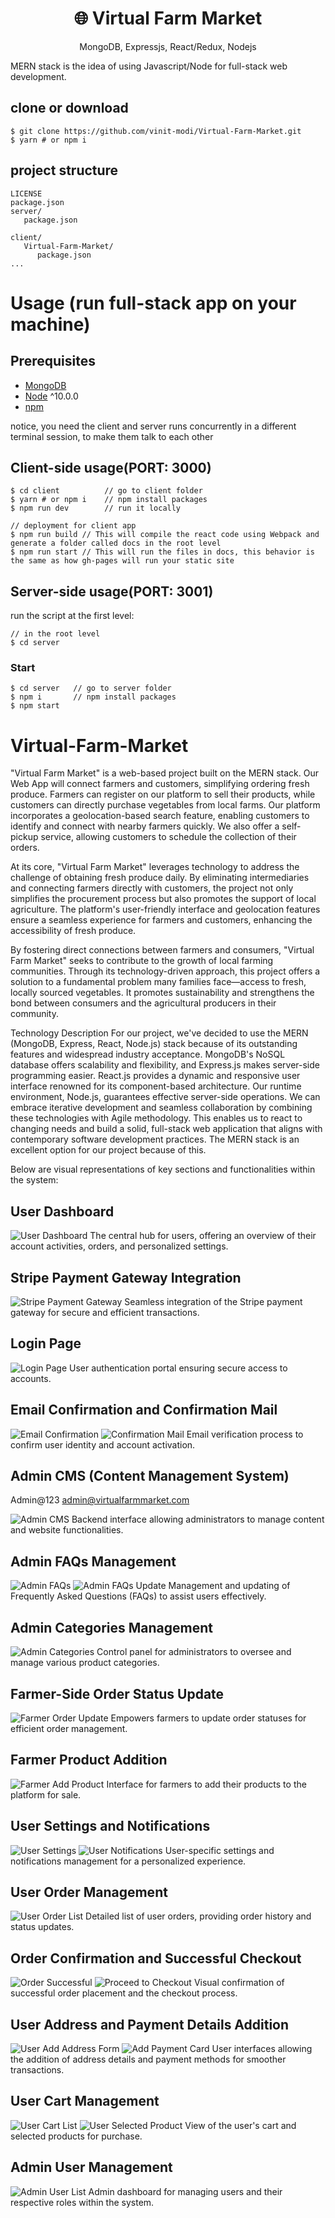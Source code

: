 <h1 align="center">
🌐 Virtual Farm Market
</h1>
<p align="center">
MongoDB, Expressjs, React/Redux, Nodejs
</p>



MERN stack is the idea of using Javascript/Node for full-stack web development.

## clone or download
```terminal
$ git clone https://github.com/vinit-modi/Virtual-Farm-Market.git
$ yarn # or npm i
```

## project structure
```terminal
LICENSE
package.json
server/
   package.json
   
client/
   Virtual-Farm-Market/
      package.json
...
```

# Usage (run full-stack app on your machine)

## Prerequisites
- [MongoDB](https://gist.github.com/nrollr/9f523ae17ecdbb50311980503409aeb3)
- [Node](https://nodejs.org/en/download/) ^10.0.0
- [npm](https://nodejs.org/en/download/package-manager/)

notice, you need the client and server runs concurrently in a different terminal session, to make them talk to each other

## Client-side usage(PORT: 3000)
```terminal
$ cd client          // go to client folder
$ yarn # or npm i    // npm install packages
$ npm run dev        // run it locally

// deployment for client app
$ npm run build // This will compile the react code using Webpack and generate a folder called docs in the root level
$ npm run start // This will run the files in docs, this behavior is the same as how gh-pages will run your static site
```

## Server-side usage(PORT: 3001)

run the script at the first level:

```terminal
// in the root level
$ cd server
```

### Start

```terminal
$ cd server   // go to server folder
$ npm i       // npm install packages
$ npm start
```
# Virtual-Farm-Market

"Virtual Farm Market" is a web-based project built on the MERN stack. Our Web App will connect farmers and customers, simplifying ordering fresh produce. Farmers can register on our platform to sell their products, while customers can directly purchase vegetables from local farms. Our platform incorporates a geolocation-based search feature, enabling customers to identify and connect with nearby farmers quickly. We also offer a self-pickup service, allowing customers to schedule the collection of their orders.

At its core, "Virtual Farm Market" leverages technology to address the challenge of obtaining fresh produce daily. By eliminating intermediaries and connecting farmers directly with customers, the project not only simplifies the procurement process but also promotes the support of local agriculture. The platform's user-friendly interface and geolocation features ensure a seamless experience for farmers and customers, enhancing the accessibility of fresh produce.

By fostering direct connections between farmers and consumers, "Virtual Farm Market" seeks to contribute to the growth of local farming communities. Through its technology-driven approach, this project offers a solution to a fundamental problem many families face—access to fresh, locally sourced vegetables. It promotes sustainability and strengthens the bond between consumers and the agricultural producers in their community.

Technology Description
For our project, we've decided to use the MERN (MongoDB, Express, React, Node.js) stack because of its outstanding features and widespread industry acceptance. MongoDB's NoSQL database offers scalability and flexibility, and Express.js makes server-side programming easier. React.js provides a dynamic and responsive user interface renowned for its component-based architecture. Our runtime environment, Node.js, guarantees effective server-side operations. We can embrace iterative development and seamless collaboration by combining these technologies with Agile methodology. This enables us to react to changing needs and build a solid, full-stack web application that aligns with contemporary software development practices. The MERN stack is an excellent option for our project because of this.

Below are visual representations of key sections and functionalities within the system:

## User Dashboard

![User Dashboard](./screenShorts/UserDashboard.png)
The central hub for users, offering an overview of their account activities, orders, and personalized settings.

## Stripe Payment Gateway Integration

![Stripe Payment Gateway](./screenShorts/StripePaymentGateway.png)
Seamless integration of the Stripe payment gateway for secure and efficient transactions.

## Login Page

![Login Page](./screenShorts/LoginPage.png)
User authentication portal ensuring secure access to accounts.

## Email Confirmation and Confirmation Mail

![Email Confirmation](./screenShorts/EmailConfirmation.png)
![Confirmation Mail](./screenShorts/EmailConfirmationMail.png)
Email verification process to confirm user identity and account activation.

## Admin CMS (Content Management System)

Admin@123
admin@virtualfarmmarket.com

![Admin CMS](./screenShorts/AdminCMS.png)
Backend interface allowing administrators to manage content and website functionalities.

## Admin FAQs Management

![Admin FAQs](./screenShorts/AdminFAQs.png)
![Admin FAQs Update](./screenShorts/AdminFAQsUpdate.png)
Management and updating of Frequently Asked Questions (FAQs) to assist users effectively.

## Admin Categories Management

![Admin Categories](./screenShorts/AdminCategories.png)
Control panel for administrators to oversee and manage various product categories.

## Farmer-Side Order Status Update

![Farmer Order Update](./screenShorts/FarmerSideOrder-UpdateStatus.png)
Empowers farmers to update order statuses for efficient order management.

## Farmer Product Addition

![Farmer Add Product](./screenShorts/FarmerAddProduct.png)
Interface for farmers to add their products to the platform for sale.

## User Settings and Notifications

![User Settings](./screenShorts/UserSettings.png)
![User Notifications](./screenShorts/UserNotifications.png)
User-specific settings and notifications management for a personalized experience.

## User Order Management

![User Order List](./screenShorts/UserOrderList.png)
Detailed list of user orders, providing order history and status updates.

## Order Confirmation and Successful Checkout

![Order Successful](./screenShorts/OrderSuccessful.png)
![Proceed to Checkout](./screenShorts/UserProccedToCheckout.png)
Visual confirmation of successful order placement and the checkout process.

## User Address and Payment Details Addition

![User Add Address Form](./screenShorts/UserAddAddressForm.png)
![Add Payment Card](./screenShorts/AddPaymentCard.png)
User interfaces allowing the addition of address details and payment methods for smoother transactions.

## User Cart Management

![User Cart List](./screenShorts/UserCartList.png)
![User Selected Product](./screenShorts/UserSelectedProduct.png)
View of the user's cart and selected products for purchase.

## Admin User Management

![Admin User List](./screenShorts/AdminUserList.png)
Admin dashboard for managing users and their respective roles within the system.
